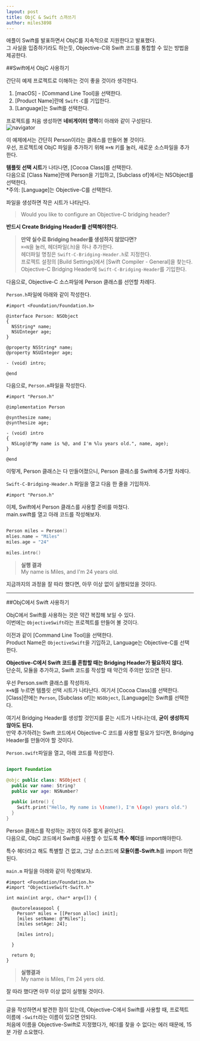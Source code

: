 ```yaml
---
layout: post
title: ObjC & Swift 스까쓰기
author: miles3898
---
```


애플이 Swift를 발표하면서 ObjC를 지속적으로 지원한다고 발표했다.<br />
그 사실을 입증하기라도 하는듯, Objective-C와 Swift 코드를 통합할 수 있는 방법을 제공한다.<br />

##Swift에서 ObjC 사용하기

간단히 예제 프로젝트로 이해하는 것이 좋을 것이라 생각한다.<br />

1. [macOS] - [Command Line Tool]을 선택한다.<br />
2. [Product Name]란에 `Swift-C`를 기입한다.<br />
3. [Language]는 Swift를 선택한다.<br />

프로젝트를 처음 생성하면 **네비게이터 영역**이 아래와 같이 구성된다.<br />
![navigator](https://cloud.githubusercontent.com/assets/17308570/19186160/df19d87c-8cbf-11e6-898f-0da7b8b321e0.png)

이 예제에서는 간단히 Person이라는 클래스를 만들어 볼 것이다.<br />
우선, 프로젝트에 ObjC 파일을 추가하기 위해 `⌘+N` 키를 눌러, 새로운 소스파일을 추가한다.<br />

**템플릿 선택 시트**가 나타나면, [Cocoa Class]를 선택한다.<br />
다음으로 [Class Name]란에 Person을 기입하고, [Subclass of]에서는 NSObject를 선택한다.<br />
\*주의: [Language]는 Objective-C를 선택한다.

파일을 생성하면 작은 시트가 나타난다.<br />
> Would you like to configure an Objective-C bridging header?

**반드시 Create Bridging Header를 선택해야한다.**

> **만약 실수로 Bridging header를 생성하지 않았다면?**<br />
> `⌘+N`을 눌러, 헤더파일(.h)을 하나 추가한다.<br />
> 헤더파일 명칭은 `Swift-C-Bridging-Header.h`로 지정한다.<br />
> 프로젝트 설정의 [Build Settings]에서 [Swift Compiler - General]을 찾는다.<br />
> Objective-C Bridging Header에 `Swift-C-Bridging-Header`를 기입한다.<br />

다음으로, Objective-C 소스파일에 Person 클래스를 선언할 차례다.<br />

`Person.h`파일에 아래와 같이 작성한다.

```ObjC
#import <Foundation/Foundation.h>

@interface Person: NSObject
{
  NSString* name;
  NSUInteger age;
}

@property NSString* name;
@property NSUInteger age;

- (void) intro;

@end
```

다음으로, `Person.m`파일을 작성한다.

```ObjC
#import "Person.h"

@implementation Person

@synthesize name;
@synthesize age;

- (void) intro
{
  NSLog(@"My name is %@, and I'm %lu years old.", name, age);
}

@end
```

이렇게, Person 클래스는 다 만들어졌으니, Person 클래스를 Swift에 추가할 차례다.<br />

`Swift-C-Bridging-Header.h` 파일을 열고 다음 한 줄을 기입하자.<br />

```ObjC
#import "Person.h"
```

이제, Swift에서 Person 클래스를 사용할 준비를 마쳤다.<br />
main.swift를 열고 아래 코드를 작성해보자.<br />

```Swift

Person miles = Person()
mlies.name = "Miles"
miles.age = "24"

miles.intro()

```

> **실행 결과**<br />
> My name is Miles, and I'm 24 years old.<br />

지금까지의 과정을 잘 따라 했다면, 아무 이상 없이 실행되었을 것이다.<br />

---

##ObjC에서 Swift 사용하기

ObjC에서 Swift를 사용하는 것은 약간 복잡해 보일 수 있다.<br />
이번에는 `ObjectiveSwift`라는 프로젝트를 만들어 볼 것이다.<br />

이전과 같이 [Command Line Tool]을 선택한다.<br />
Product Name은 `ObjectiveSwift`을 기입하고, Language는 Objective-C를 선택한다.<br />

**Objective-C에서 Swift 코드를 혼합할 때는 Bridging Header가 필요하지 않다.**<br />
단순히, 모듈을 추가하고, Swift 코드를 작성할 때 약간의 주의만 있으면 된다.

우선 Person.swift 클래스를 작성하자.<br />
`⌘+N`를 누르면 템플릿 선택 시트가 나타난다. 여기서 [Cocoa Class]를 선택한다.<br />
[Class]란에는 `Person`, [Subclass of]는 `NSObject`, [Language]는 Swift를 선택한다.<br />

여기서 Bridging Header를 생성할 것인지를 묻는 시트가 나타나는데, **굳이 생성하지 않아도 된다.**<br />
만약 추가하려는 Swift 코드에서 Objective-C 코드를 사용할 필요가 있다면, Bridging Header를 만들어야 할 것이다.<br />

`Person.swift`파일을 열고, 아래 코드를 작성한다.<br />

```Swift

import Foundation

@objc public class: NSObject {
  public var name: String?
  public var age: NSNumber?

  public intro() {
    Swift.print("Hello, My name is \(name!), I'm \(age) years old.")
  }
}

```

Person 클래스를 작성하는 과정이 아주 짧게 끝이났다.<br />
다음으로, ObjC 코드에서 Swift를 사용할 수 있도록 **특수 헤더**를 import해야한다.<br />

특수 헤더라고 해도 특별할 건 없고, 그냥 소스코드에 **모듈이름-Swift.h**를 import 하면 된다.<br />

`main.m` 파일을 아래와 같이 작성해보자.<br />

```ObjC
#import <Foundation/Foundation.h>
#import "ObjectiveSwift-Swift.h"

int main(int argc, char* argv[]) {

  @autoreleasepool {
    Person* miles = [[Person alloc] init];
    [miles setName: @"Miles"];
    [miles setAge: 24];

    [miles intro];

  }

  return 0;
}

```

> **실행결과**<br />
> My name is Miles, I'm 24 yers old.<br />

잘 따라 했다면 아무 이상 없이 실행될 것이다.<br />

---

글을 작성하면서 발견한 점이 있는데, Objective-C에서 Swift를 사용할 때, 프로젝트 이름에 `-Swift`라는 이름이 있으면 안되다.<br />
처음에 이름을 Objective-Swift로 지정했다가, 헤더를 찾을 수 없다는 에러 때문에, 15분 가량 소요했다.<br />
